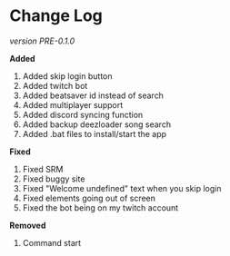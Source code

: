 # Change Log

*version PRE-0.1.0*

**Added**
1. Added skip login button
2. Added twitch bot
3. Added beatsaver id instead of search
4. Added multiplayer support
5. Added discord syncing function
6. Added backup deezloader song search
7. Added .bat files to install/start the app

**Fixed**
1. Fixed SRM
2. Fixed buggy site 
3. Fixed "Welcome undefined" text when you skip login
4. Fixed elements going out of screen
5. Fixed the bot being on my twitch account

**Removed**
1. Command start
